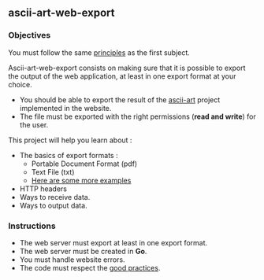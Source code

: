 ## ascii-art-web-export

### Objectives

You must follow the same [principles](https://github.com/01-edu/public/blob/master/subjects/ascii-art-web/ascii-art-web.en.md) as the first subject.

Ascii-art-web-export consists on making sure that it is possible to export the output of the web application, at least in one export format at your choice.

- You should be able to export the result of the [ascii-art](https://github.com/01-edu/public/blob/master/subjects/ascii-art/ascii-art.en.md) project implemented in the website.
- The file must be exported with the right permissions (**read and write**) for the user.

This project will help you learn about :

- The basics of export formats :
  - Portable Document Format (pdf)
  - Text File (txt)
  - [Here are some more examples](https://en.wikipedia.org/wiki/Document_file_format)
- HTTP headers
- Ways to receive data.
- Ways to output data.

### Instructions

- The web server must export at least in one export format.
- The web server must be created in **Go**.
- You must handle website errors.
- The code must respect the [good practices](https://github.com/01-edu/public/blob/master/subjects/good-practices.en.md).
